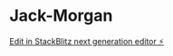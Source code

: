# Jack-Morgan

[Edit in StackBlitz next generation editor ⚡️](https://stackblitz.com/~/github.com/TabbyMichael/Jack-Morgan)